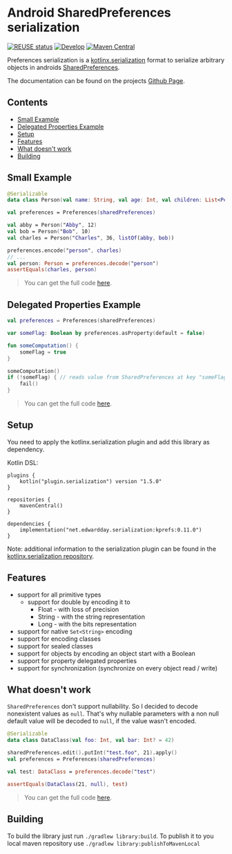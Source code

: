<!--
SPDX-FileCopyrightText: 2020-2022 Eduard Wolf

SPDX-License-Identifier: Apache-2.0
-->

# Android SharedPreferences serialization

[![REUSE status](https://api.reuse.software/badge/github.com/edwardday/serialization.kprefs)](https://api.reuse.software/info/github.com/edwardday/serialization.kprefs)
[![Develop](https://github.com/EdwarDDay/serialization.kprefs/workflows/Develop/badge.svg?branch=main)](https://github.com/EdwarDDay/serialization.kprefs/actions?query=workflow%3ADevelop+branch%3Amain)
[![Maven Central](https://img.shields.io/maven-central/v/net.edwardday.serialization/kprefs.svg?label=Maven%20Central)](https://search.maven.org/search?q=g:%22net.edwardday.serialization%22%20AND%20a:%22kprefs%22)

Preferences serialization is a [kotlinx.serialization](https://github.com/Kotlin/kotlinx.serialization) format to
serialize arbitrary objects in androids
[SharedPreferences](https://developer.android.com/reference/android/content/SharedPreferences).

The documentation can be found on the projects
[Github Page](https://edwardday.github.io/serialization.kprefs/index.html).

## Contents

<!--- TOC -->

* [Small Example](#small-example)
* [Delegated Properties Example](#delegated-properties-example)
* [Setup](#setup)
* [Features](#features)
* [What doesn't work](#what-doesn't-work)
* [Building](#building)

<!--- INCLUDE .*-readme-.*
import android.content.*
import androidx.test.filters.SmallTest
import androidx.test.core.app.ApplicationProvider
import androidx.test.ext.junit.runners.AndroidJUnit4
import kotlin.test.*
import kotlinx.serialization.*
import net.edwardday.serialization.preferences.*
import org.junit.runner.RunWith

@RunWith(AndroidJUnit4::class)
@SmallTest
class ReadmeExample {

    val sharedPreferences = ApplicationProvider.getApplicationContext<Context>().getSharedPreferences("test_preferences", Context.MODE_PRIVATE)

    @AfterTest
    fun tearDown() {
        sharedPreferences.edit().clear().apply()
    }

    @Test
    fun readmeTest() {

----- SUFFIX .*-readme-.*
    }
}
-->

## Small Example

```kotlin
@Serializable
data class Person(val name: String, val age: Int, val children: List<Person> = emptyList())

val preferences = Preferences(sharedPreferences)

val abby = Person("Abby", 12)
val bob = Person("Bob", 10)
val charles = Person("Charles", 36, listOf(abby, bob))

preferences.encode("person", charles)
// ...
val person: Person = preferences.decode("person")
assertEquals(charles, person)
```

> You can get the full code [here](library-test/src/androidTest/java/example/example-readme-01.kt).

## Delegated Properties Example

```kotlin
val preferences = Preferences(sharedPreferences)

var someFlag: Boolean by preferences.asProperty(default = false)

fun someComputation() {
    someFlag = true
}

someComputation()
if (!someFlag) { // reads value from SharedPreferences at key "someFlag"
    fail()
}
```

> You can get the full code [here](library-test/src/androidTest/java/example/example-readme-02.kt).

## Setup

You need to apply the kotlinx.serialization plugin and add this library as dependency.

Kotlin DSL:

```
plugins {
    kotlin("plugin.serialization") version "1.5.0"
}

repositories {
    mavenCentral()
}

dependencies {
    implementation("net.edwardday.serialization:kprefs:0.11.0")
}
```

Note: additional information to the serialization plugin can be found in the
[kotlinx.serialization repository](https://github.com/Kotlin/kotlinx.serialization).

## Features

* support for all primitive types
  * support for double by encoding it to
    * Float - with loss of precision
    * String - with the string representation
    * Long - with the bits representation
* support for native `Set<String>` encoding
* support for encoding classes
* support for sealed classes
* support for objects by encoding an object start with a Boolean
* support for property delegated properties
* support for synchronization (synchronize on every object read / write)

## What doesn't work

`SharedPreferences` don't support nullability. So I decided to decode nonexistent values as `null`. That's why nullable
parameters with a non null default value will be decoded to `null`, if the value wasn't encoded.

```kotlin
@Serializable
data class DataClass(val foo: Int, val bar: Int? = 42)

sharedPreferences.edit().putInt("test.foo", 21).apply()
val preferences = Preferences(sharedPreferences)

val test: DataClass = preferences.decode("test")

assertEquals(DataClass(21, null), test)
```

> You can get the full code [here](library-test/src/androidTest/java/example/example-readme-03.kt).

## Building

To build the library just run `./gradlew library:build`. To publish it to you local maven repository use
`./gradlew library:publishToMavenLocal`
